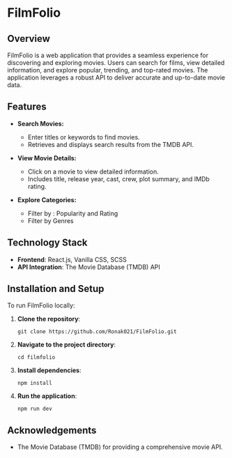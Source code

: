 
# FilmFolio

## Overview

FilmFolio is a web application that provides a seamless experience for discovering and exploring movies. Users can search for films, view detailed information, and explore popular, trending, and top-rated movies. The application leverages a robust API to deliver accurate and up-to-date movie data.

## Features

- **Search Movies:**
  - Enter titles or keywords to find movies.
  - Retrieves and displays search results from the TMDB API.

- **View Movie Details:**
  - Click on a movie to view detailed information.
  - Includes title, release year, cast, crew, plot summary, and IMDb rating.

- **Explore Categories:**
  - Filter by : Popularity and Rating
  - Filter by Genres


## Technology Stack

- **Frontend**: React.js, Vanilla CSS, SCSS
- **API Integration**: The Movie Database (TMDB) API

## Installation and Setup

To run FilmFolio locally:

1. **Clone the repository**:
   ```
   git clone https://github.com/Ronak021/FilmFolio.git
   ```
2. **Navigate to the project directory**:
   ```
   cd filmfolio
   ```
3. **Install dependencies**:
   ```
   npm install
   ```
4. **Run the application**:
   ```
   npm run dev
   ```


## Acknowledgements

- The Movie Database (TMDB) for providing a comprehensive movie API.

